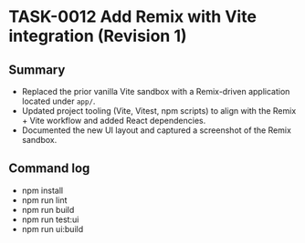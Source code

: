# TASK-0012 Add Remix with Vite integration (Revision 1)

## Summary
- Replaced the prior vanilla Vite sandbox with a Remix-driven application located under `app/`.
- Updated project tooling (Vite, Vitest, npm scripts) to align with the Remix + Vite workflow and added React dependencies.
- Documented the new UI layout and captured a screenshot of the Remix sandbox.

## Command log
- npm install
- npm run lint
- npm run build
- npm run test:ui
- npm run ui:build
